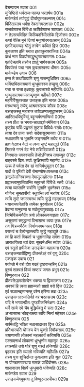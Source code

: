 वैशम्पायन उवाच	001  
युधिष्ठिरो धर्मराजः पप्रच्छ भरतर्षभ	001a  
मार्कण्डेयं तपोवृद्धं दीर्घायुषमकल्मषम्	001c  
विदितास्तव धर्मज्ञ देवदानवराक्षसाः	002a  
राजवंशाश्च विविधा ऋषिवंशाश्च शाश्वताः	002c  
न तेऽस्त्यविदितं किञ्चिदस्मिँल्लोके द्विजोत्तम	002e  
कथां वेत्सि मुने दिव्यां मनुष्योरगरक्षसाम्	003a  
एतदिच्छाम्यहं श्रोतुं तत्त्वेन कथितं द्विज	003c  
कुवलाश्व इति ख्यात इक्ष्वाकुरपराजितः	004a  
कथं नाम विपर्यासाद्धुन्धुमारत्वमागतः	004c  
एतदिच्छामि तत्त्वेन ज्ञातुं भार्गवसत्तम	005a  
विपर्यस्तं यथा नाम कुवलाश्वस्य धीमतः	005c  
मार्कण्डेय उवाच	006  
हन्त ते कथयिष्यामि शृणु राजन्युधिष्ठिर	006a  
धर्मिष्ठमिदमाख्यानं धुन्धुमारस्य तच्छृणु	006c  
यथा स राजा इक्ष्वाकुः कुवलाश्वो महीपतिः	007a  
धुन्धुमारत्वमगमत्तच्छृणुष्व महीपते	007c  
महर्षिर्विश्रुतस्तात उत्तङ्क इति भारत	008a  
मरुधन्वसु रम्येषु आश्रमस्तस्य कौरव	008c  
उत्तङ्कस्तु महाराज तपोऽतप्यत्सुदुश्चरम्	009a  
आरिराधयिषुर्विष्णुं बहून्वर्षगणान्विभो	009c  
तस्य प्रीतः स भगवान्साक्षाद्दर्शनमेयिवान्	010a  
दृष्ट्वैव चर्षिः प्रह्वस्तं तुष्टाव विविधैः स्तवैः	010c  
त्वया देव प्रजाः सर्वाः सदेवासुरमानवाः	011a  
स्थावराणि च भूतानि जङ्गमानि तथैव च	011c  
ब्रह्म वेदाश्च वेद्यं च त्वया सृष्टं महाद्युते	011e  
शिरस्ते गगनं देव नेत्रे शशिदिवाकरौ	012a  
निःश्वासः पवनश्चापि तेजोऽग्निश्च तवाच्युत	012c  
बाहवस्ते दिशः सर्वाः कुक्षिश्चापि महार्णवः	012e  
ऊरू ते पर्वता देव खं नाभिर्मधुसूदन	013a  
पादौ ते पृथिवी देवी रोमाण्योषधयस्तथा	013c  
इन्द्रसोमाग्निवरुणा देवासुरमहोरगाः	014a  
प्रह्वास्त्वामुपतिष्ठन्ति स्तुवन्तो विविधैः स्तवैः	014c  
त्वया व्याप्तानि सर्वाणि भूतानि भुवनेश्वर	015a  
योगिनः सुमहावीर्याः स्तुवन्ति त्वां महर्षयः	015c  
त्वयि तुष्टे जगत्स्वस्थं त्वयि क्रुद्धे महद्भयम्	016a  
भयानामपनेतासि त्वमेकः पुरुषोत्तम	016c  
देवानां मानुषाणां च सर्वभूतसुखावहः	017a  
त्रिभिर्विक्रमणैर्देव त्रयो लोकास्त्वयाहृताः	017c  
असुराणां समृद्धानां विनाशश्च त्वया कृतः	017e  
तव विक्रमणैर्देवा निर्वाणमगमन्परम्	018a  
पराभवं च दैत्येन्द्रास्त्वयि क्रुद्धे महाद्युते	018c  
त्वं हि कर्ता विकर्ता च भूतानामिह सर्वशः	019a  
आराधयित्वा त्वां देवाः सुखमेधन्ति सर्वशः	019c  
एवं स्तुतो हृषीकेश उत्तङ्केन महात्मना	020a  
उत्तङ्कमब्रवीद्विष्णुः प्रीतस्तेऽहं वरं वृणु	020c  
उत्तङ्क उवाच	021  
पर्याप्तो मे वरो ह्येष यदहं दृष्टवान्हरिम्	021a  
पुरुषं शाश्वतं दिव्यं स्रष्टारं जगतः प्रभुम्	021c  
विष्णुरुवाच	022  
प्रीतस्तेऽहमलौल्येन भक्त्या च द्विजसत्तम	022a  
अवश्यं हि त्वया ब्रह्मन्मत्तो ग्राह्यो वरो द्विज	022c  
एवं सञ्छन्द्यमानस्तु वरेण हरिणा तदा	023a  
उत्तङ्कः प्राञ्जलिर्वव्रे वरं भरतसत्तम	023c  
यदि मे भगवान्प्रीतः पुण्डरीकनिभेक्षणः	024a  
धर्मे सत्ये दमे चैव बुद्धिर्भवतु मे सदा	024c  
अभ्यासश्च भवेद्भक्त्या त्वयि नित्यं महेश्वर	024e  
विष्णुरुवाच	025  
सर्वमेतद्धि भविता मत्प्रसादात्तव द्विज	025a  
प्रतिभास्यति योगश्च येन युक्तो दिवौकसाम्	025c  
त्रयाणामपि लोकानां महत्कार्यं करिष्यसि	025e  
उत्सादनार्थं लोकानां धुन्धुर्नाम महासुरः	026a  
तपस्यति तपो घोरं शृणु यस्तं हनिष्यति	026c  
बृहदश्व इति ख्यातो भविष्यति महीपतिः	027a  
तस्य पुत्रः शुचिर्दान्तः कुवलाश्व इति श्रुतः	027c  
स योगबलमास्थाय मामकं पार्थिवोत्तमः	028a  
शासनात्तव विप्रर्षे धुन्धुमारो भविष्यति	028c  
मार्कण्डेय उवाच	029  
उत्तङ्कमेवमुक्त्वा तु विष्णुरन्तरधीयत	029a  
